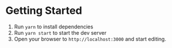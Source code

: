 # Getting Started

1. Run `yarn` to install dependencies
2. Run `yarn start` to start the dev server
3. Open your browser to `http://localhost:3000` and start editing.
